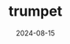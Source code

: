 ---  
layout: startup_page  
title: "trumpet"  
id: "sendtrumpet.com"  
permalink: "/trumpetsendtrumpet.com08152024/"  
website: "https://www.sendtrumpet.com/"  
funding_round: "Seed"  
funding_amount: "$6.35M"  
investors: "AlbionVC, Lightbird Ventures, Anamcara Capital, Triple Point Ventures"  
about: "trumpet is a software sales platform that centralizes the entire buyer journey from pitch to renewal into one collaborative workspace. It helps revenue teams increase sales efficiency and velocity by providing a seamless customer experience and proprietary revenue intelligence signals. This platform addresses the challenges of async buying and supports digitally-native millennial buyers."  
markets: "B2B Sales, SaaS, Sales, Sales Automation, Software, Marketing"  
hq: "London, England, United Kingdom"  
founded_year: "2021"  
linkedin: "https://www.linkedin.com/company/sendtrumpet"  
twitter: "https://twitter.com/sendtrumpet"  
instagram: ""  
facebook: ""  
crunchbase: "https://www.crunchbase.com/organization/trumpet-363c"  
pitchbook: "https://pitchbook.com/profiles/company/498448-45"  

date_display: "15-Aug-2024"  
date: "2024-08-15"

# SEO Optimization  
meta_title: "trumpet - Seed Funding ($6.35M)"  
meta_description: "trumpet, trumpet is a software sales platform that centralizes the entire buyer journey from pitch to renewal into one collaborative workspace. It helps revenu..."  
meta_keywords: "trumpet, B2B Sales, SaaS, Sales, Sales Automation, Software, Marketing, Seed funding"  
canonical_url: "https://startup.projectstartups.com/trumpetsendtrumpet.com08152024/"  
---